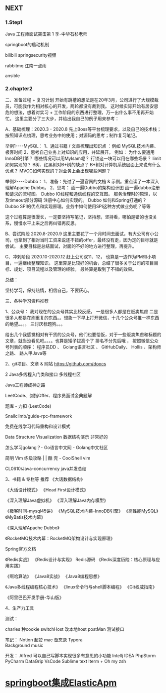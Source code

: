 ## NEXT

### 1.Step1

Java 工程师面试突击第 1 季-中华石杉老师

springboot的启动机制

bilibili  springsecurity视频

rabbitmq  江南一点雨

ansible

### 2.chapter2

二、准备过程 + 复习计划
开始有跳槽的想法是在20年3月，公司进行了大规模裁员，可能我作为相对核心的开发，两轮都没有裁到我。
这时候实际开始有居安思危的想法，想着对实习 + 工作阶段的东西进行整理，万一出什么事不用再开始忙。
这里主要分了三大步，并给出我自己的例子用来参考：

A、基础梳理：2020.3 - 2020.8
先上Boss等平台梳理要求，以及自己的技术栈；按照知识点梳理，思考业务中的使用；对源码的思考；制作复习笔记。

举例1----MySQL：
1、通过书籍 / 文章梳理出知识点 ：例如 MySQL技术内幕、极客时间
2、思考自己业务上对知识的应用，并延展开。
例如：
为什么要通用InnoDB引擎？
哪些情况可以用MyIsam呢？
行锁这一块可以用在哪些场景？
limit如何实现的？
B树、红黑树对B+树的缺点？
B+树对计算机系统层面上来说有什么优点？
MVCC如何实现的？对业务上会出现哪些问题？

举例2----Dubbo：
1、准备：先过了一遍官网的文档 & 示例。重点读了一本深入理解Apache Dubbo。
2、思考：
画一遍Dubbo的架构设计图
画一遍dubbo注册和请求的流程图。
Dubbo IO线程和通信线程的交互图。
服务治理时的原理，以及timeout部分源码
注册中心如何实现的。
Dubbo 如何和Spring打通的？
Dubbo SPI的优点和实现原理。业务中如何使用SPI这种方式做业务呢？等等

这个过程算是很漫长，一定要坚持写笔记，坚持想，坚持看，哪怕是错的也没关系，慢慢水平上来之后再纠错再反思。

B、尝试阶段 2020.8-2020.9
这里主要花了一个月时间去面试，有大公司有小公司，也拿到了相对当时工资来说还不错的offer，最终没有走，因为定的目标就是尝试。
主要目标是总结面试，对面的不好的地方进行整理，再提升。


C、冲刺阶段 2020.10-2020.12
赶上公司双11、12， 也算是一边作为PM带小项目，一遍继续整理知识。
这里算是比较好的机会，总结了很多关于公司的项目目标、规划、项目流程以及管理的经验。
最终算是取到了不错的效果。

总结：

坚持学习，保持热情，相信自己，不要灰心。





三、各种学习资料推荐

1、公众号：
我对现在的公众号其实比较反感，
一是很多人都是在贩卖焦虑
二是很多人都是在刷重复的东西。。想象一下早上打开微信，十几个公众号推一样东西的绝望。。。。
三讨厌标题狗。。。

给出几个我感觉相对有干货的公众号，他们也要恰饭，对于一些贩卖焦虑和标题的文章，就当没看见吧。。。。也算是矮子拔高个了
排名不分先后哦 ， 按照微信公众号列表的顺序：
程序员DD 、 Golang语言社区 、 GitHubDaily、 Hollis 、架构师之路、 路人甲Java等

2、git项目、文章 & 网站
https://github.com/doocs

2 Java多线程入门类和接口  多线程社区

Java工程师成神之路

LeetCode、剑指Offer、程序员面试金典题解 

题库 - 力扣 (LeetCode)

Snailclimb/guide-rpc-framework

免费在线学习代码重构和设计模式

Data Structure Visualization  数据结构演示 非常好的

怎么学习golang？- Go语言中文网 - Golang中文社区

简明 Vim 练级攻略 | | 酷 壳 - CoolShell  vim

CL0610/Java-concurrency  java并发总结

3、书籍 & 专栏等 推荐
《大话数据结构》

《大话设计模式》
《Head First设计模式》

《深入理解Java虚拟机》
《深入理解Java内存模型》

《极客时间-mysql45讲》
《MySQL技术内幕-InnoDB引擎》
《高性能MySQL》
《MyBatis技术内幕》

《深入理解Apache Dubbo》

《RocketMQ技术内幕：RocketMQ架构设计与实现原理》

Spring官方文档

《Redis实战》
《Redis设计与实现》
Redis源码
《Redis深度历险：核心原理与应用实践》

《啊哈算法》
《Java8实战》
《Java8编程思想》

《Java多线程编程核心技术》
《linux命令行与shell脚本编程》
《Git权威指南》

《阿里巴巴开发手册-华山版》

4、生产力工具

测试：

charles 种cookie 
switchHost 改本地host
postMan  测试接口

笔记：
Notion 超赞
mac 备忘录
Typora  
Background music

开发：
Alfred  可以自己写脚本实现很多有意思的小功能
Intellj IDEA
PhpStorm
PyCharm
DataGrip
VsCode
Sublime text
Iterm + Oh my zsh





# [springboot集成ElasticApm](https://www.cnblogs.com/wujf/p/13743910.html)
